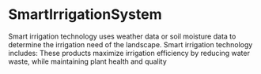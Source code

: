 # SmartIrrigationSystem
Smart irrigation technology uses weather data  or soil moisture data to determine the irrigation  need of the landscape. Smart irrigation  technology includes: These products maximize  irrigation efficiency by reducing water waste,  while maintaining plant health and quality
